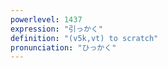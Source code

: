 ```yaml
---
powerlevel: 1437
expression: "引っかく"
definition: "(v5k,vt) to scratch"
pronunciation: "ひっかく"
---
```

